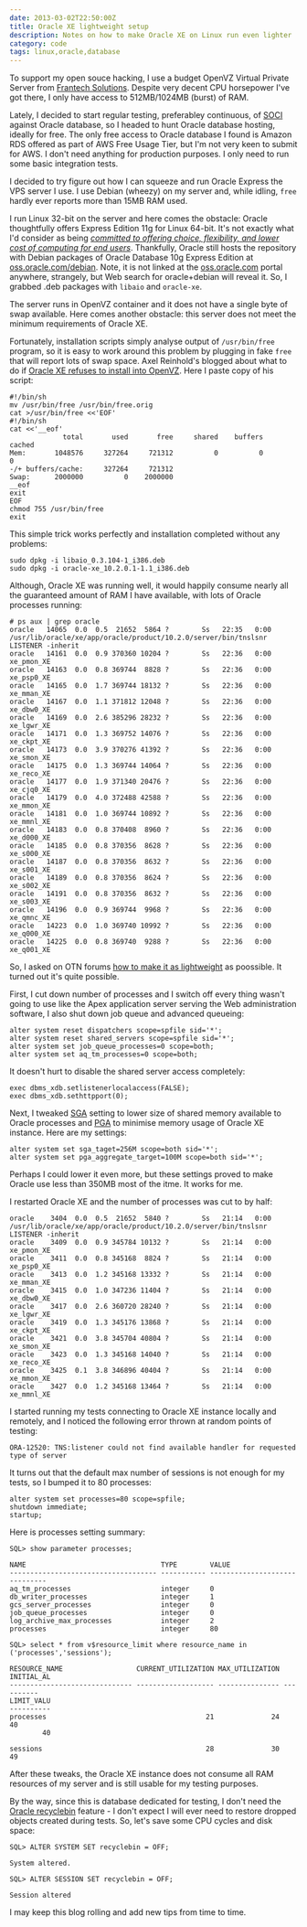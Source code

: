 ```yaml
---
date: 2013-03-02T22:50:00Z
title: Oracle XE lightweight setup
description: Notes on how to make Oracle XE on Linux run even lighter
category: code
tags: linux,oracle,database
---
```


To support my open souce hacking, I use a budget OpenVZ Virtual Private Server from 
[Frantech Solutions](http://buyvm.net/). Despite very decent CPU horsepower I've got there,
I only have access to 512MB/1024MB (burst) of RAM.

Lately, I decided to start regular testing, preferabley continuous, of 
[SOCI](http://soci.sourceforge.net) against Oracle database, so I headed to hunt Oracle 
database hosting, ideally for free.
The only free access to Oracle database I found is Amazon RDS offered as part of AWS Free Usage Tier,
but I'm not very keen to submit for AWS. I don't need anything for production purposes.
I only need to run some basic integration tests.

I decided to try figure out how I can squeeze and run Oracle Express the VPS server I use. I use 
Debian (wheezy) on my server and, while idling, ```free``` hardly ever reports more than 15MB RAM used.

I run Linux 32-bit on the server and here comes the obstacle: Oracle thoughtfully offers Express 
Edition 11g for Linux 64-bit. It's not exactly what I'd consider as being *[committed to offering choice, flexibility, and lower cost of computing for end users](http://www.oracle.com/us/technologies/open-source/index.htm)*.
Thankfully, Oracle still hosts the repository with Debian packages of Oracle Database 10g Express Edition at 
[oss.oracle.com/debian](https://oss.oracle.com/debian). Note, it is not linked at the 
[oss.oracle.com](https://oss.oracle.com/) portal anywhere, strangely, but Web search for 
oracle+debian will reveal it. So, I grabbed .deb packages with ```libaio``` and ```oracle-xe```.

The server runs in OpenVZ container and it does not have a single byte of swap available.
Here comes another obstacle: this server does not meet the minimum requirements of Oracle XE.

Fortunately, installation scripts simply analyse output of ```/usr/bin/free``` program, so it
is easy to work around this problem by plugging in fake ```free``` that will report lots  of swap space.
Axel Reinhold's blogged about what to do if [Oracle XE refuses to install into OpenVZ](http://www.axelog.de/2010/02/7-oracle-ee-refused-to-install-into-openvz/).
Here I paste copy of his script:

```
#!/bin/sh
mv /usr/bin/free /usr/bin/free.orig
cat >/usr/bin/free <<'EOF'
#!/bin/sh
cat <<'__eof'
             total       used       free     shared    buffers     cached
Mem:       1048576     327264     721312          0          0          0
-/+ buffers/cache:     327264     721312
Swap:      2000000          0    2000000
__eof
exit
EOF
chmod 755 /usr/bin/free
exit
```

This simple trick works perfectly and installation completed without any problems:

```
sudo dpkg -i libaio_0.3.104-1_i386.deb
sudo dpkg -i oracle-xe_10.2.0.1-1.1_i386.deb
```

Although, Oracle XE was running well, it would happily consume nearly all the guaranteed
amount of RAM I have available, with lots of Oracle processes running:

```
# ps aux | grep oracle
oracle   14065  0.0  0.5  21652  5864 ?        Ss   22:35   0:00 /usr/lib/oracle/xe/app/oracle/product/10.2.0/server/bin/tnslsnr LISTENER -inherit
oracle   14161  0.0  0.9 370360 10204 ?        Ss   22:36   0:00 xe_pmon_XE
oracle   14163  0.0  0.8 369744  8828 ?        Ss   22:36   0:00 xe_psp0_XE
oracle   14165  0.0  1.7 369744 18132 ?        Ss   22:36   0:00 xe_mman_XE
oracle   14167  0.0  1.1 371812 12048 ?        Ss   22:36   0:00 xe_dbw0_XE
oracle   14169  0.0  2.6 385296 28232 ?        Ss   22:36   0:00 xe_lgwr_XE
oracle   14171  0.0  1.3 369752 14076 ?        Ss   22:36   0:00 xe_ckpt_XE
oracle   14173  0.0  3.9 370276 41392 ?        Ss   22:36   0:00 xe_smon_XE
oracle   14175  0.0  1.3 369744 14064 ?        Ss   22:36   0:00 xe_reco_XE
oracle   14177  0.0  1.9 371340 20476 ?        Ss   22:36   0:00 xe_cjq0_XE
oracle   14179  0.0  4.0 372488 42588 ?        Ss   22:36   0:00 xe_mmon_XE
oracle   14181  0.0  1.0 369744 10892 ?        Ss   22:36   0:00 xe_mmnl_XE
oracle   14183  0.0  0.8 370408  8960 ?        Ss   22:36   0:00 xe_d000_XE
oracle   14185  0.0  0.8 370356  8628 ?        Ss   22:36   0:00 xe_s000_XE
oracle   14187  0.0  0.8 370356  8632 ?        Ss   22:36   0:00 xe_s001_XE
oracle   14189  0.0  0.8 370356  8624 ?        Ss   22:36   0:00 xe_s002_XE
oracle   14191  0.0  0.8 370356  8632 ?        Ss   22:36   0:00 xe_s003_XE
oracle   14196  0.0  0.9 369744  9968 ?        Ss   22:36   0:00 xe_qmnc_XE
oracle   14223  0.0  1.0 369740 10992 ?        Ss   22:36   0:00 xe_q000_XE
oracle   14225  0.0  0.8 369740  9288 ?        Ss   22:36   0:00 xe_q001_XE
```

So, I asked on OTN forums
[how to make it as lightweight](https://forums.oracle.com/forums/message.jspa?messageID=10865958) 
as poossible. It turned out it's quite possible.

First, I cut down number of processes and I switch off every thing wasn't going to use like the Apex 
application server serving the Web administration software, I also shut down job queue
and advanced queueing:

```
alter system reset dispatchers scope=spfile sid='*';
alter system reset shared_servers scope=spfile sid='*';
alter system set job_queue_processes=0 scope=both;
alter system set aq_tm_processes=0 scope=both;
```

It doesn't hurt to disable the shared server access completely:

```
exec dbms_xdb.setlistenerlocalaccess(FALSE);
exec dbms_xdb.sethttpport(0);
```


Next, I tweaked [SGA](http://en.wikipedia.org/wiki/System_Global_Area) setting to lower size of shared 
memory available to Oracle processes and [PGA](http://en.wikipedia.org/wiki/Program_Global_Area) 
to minimise memory usage of Oracle XE instance. Here are my settings:

```
alter system set sga_taget=256M scope=both sid='*';
alter system set pga_aggregate_target=100M scope=both sid='*';
```

Perhaps I could lower it even more, but these settings proved to make Oracle use less than 350MB
most of the itme. It works for me.

I restarted Oracle XE and the number of processes was cut to by half:

```
oracle    3404  0.0  0.5  21652  5840 ?        Ss   21:14   0:00 /usr/lib/oracle/xe/app/oracle/product/10.2.0/server/bin/tnslsnr LISTENER -inherit
oracle    3409  0.0  0.9 345784 10132 ?        Ss   21:14   0:00 xe_pmon_XE
oracle    3411  0.0  0.8 345168  8824 ?        Ss   21:14   0:00 xe_psp0_XE
oracle    3413  0.0  1.2 345168 13332 ?        Ss   21:14   0:00 xe_mman_XE
oracle    3415  0.0  1.0 347236 11404 ?        Ss   21:14   0:00 xe_dbw0_XE
oracle    3417  0.0  2.6 360720 28240 ?        Ss   21:14   0:00 xe_lgwr_XE
oracle    3419  0.0  1.3 345176 13868 ?        Ss   21:14   0:00 xe_ckpt_XE
oracle    3421  0.0  3.8 345704 40804 ?        Ss   21:14   0:00 xe_smon_XE
oracle    3423  0.0  1.3 345168 14040 ?        Ss   21:14   0:00 xe_reco_XE
oracle    3425  0.1  3.8 346896 40404 ?        Ss   21:14   0:00 xe_mmon_XE
oracle    3427  0.0  1.2 345168 13464 ?        Ss   21:14   0:00 xe_mmnl_XE
```

I started running my tests connecting to Oracle XE instance locally and remotely,
and I noticed the following error thrown at random points of testing:

```
ORA-12520: TNS:listener could not find available handler for requested type of server
```

It turns out that the default max number of sessions is not enough for my tests,
so I bumped it to 80 processes:

```
alter system set processes=80 scope=spfile;
shutdown immediate;
startup;
```

Here is processes setting summary:

```
SQL> show parameter processes;

NAME                                 TYPE        VALUE
------------------------------------ ----------- ------------------------------
aq_tm_processes                      integer     0
db_writer_processes                  integer     1
gcs_server_processes                 integer     0
job_queue_processes                  integer     0
log_archive_max_processes            integer     2
processes                            integer     80

SQL> select * from v$resource_limit where resource_name in ('processes','sessions');

RESOURCE_NAME                  CURRENT_UTILIZATION MAX_UTILIZATION INITIAL_AL
------------------------------ ------------------- --------------- ----------
LIMIT_VALU
----------
processes                                       21              24         40
        40

sessions                                        28              30         49
```

After these tweaks, the Oracle XE instance does not consume all RAM resources of my server
and is still usable for my testing purposes.

By the way, since this is database dedicated for testing, I don't need the 
[Oracle recyclebin](http://www.orafaq.com/wiki/Recycle_bin) feature - I don't expect I will ever
need to restore dropped objects created during tests. So, let's save some CPU cycles and disk space:

```
SQL> ALTER SYSTEM SET recyclebin = OFF;

System altered.

SQL> ALTER SESSION SET recyclebin = OFF;

Session altered
```

I may keep this blog rolling and add new tips from time to time.
